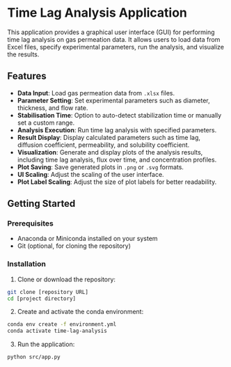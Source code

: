 # Time Lag Analysis Application

This application provides a graphical user interface (GUI) for performing time lag analysis on gas permeation data. It allows users to load data from Excel files, specify experimental parameters, run the analysis, and visualize the results.

## Features

-   **Data Input**: Load gas permeation data from `.xlsx` files.
-   **Parameter Setting**: Set experimental parameters such as diameter, thickness, and flow rate.
-   **Stabilisation Time**: Option to auto-detect stabilization time or manually set a custom range.
-   **Analysis Execution**: Run time lag analysis with specified parameters.
-   **Result Display**: Display calculated parameters such as time lag, diffusion coefficient, permeability, and solubility coefficient.
-   **Visualization**: Generate and display plots of the analysis results, including time lag analysis, flux over time, and concentration profiles.
-   **Plot Saving**: Save generated plots in `.png` or `.svg` formats.
-   **UI Scaling**: Adjust the scaling of the user interface.
-   **Plot Label Scaling**: Adjust the size of plot labels for better readability.

## Getting Started

### Prerequisites

- Anaconda or Miniconda installed on your system
- Git (optional, for cloning the repository)

### Installation

1. Clone or download the repository:
```bash
git clone [repository URL]
cd [project directory]
```

2. Create and activate the conda environment:
```bash
conda env create -f environment.yml
conda activate time-lag-analysis
```

3. Run the application:
```bash
python src/app.py
```
